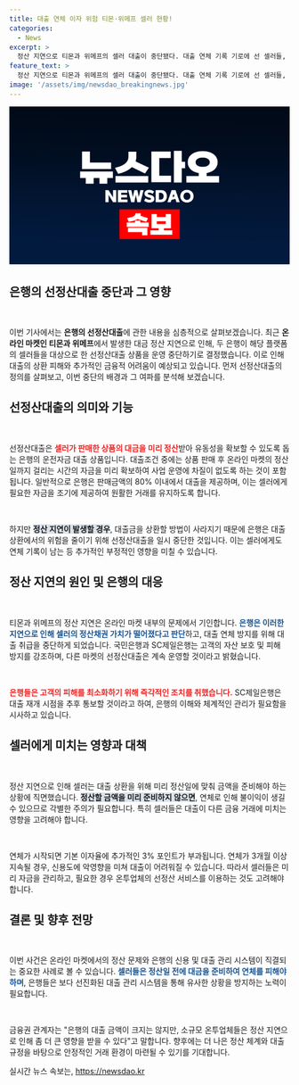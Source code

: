 ```yaml
---
title: 대출 연체 이자 위험 티몬·위메프 셀러 현황!
categories:
  - News
excerpt: >
  정산 지연으로 티몬과 위메프의 셀러 대출이 중단됐다. 대출 연체 기록 기로에 선 셀러들, 은행의 긴급 대응에 촉각 곤두세운다!
feature_text: >
  정산 지연으로 티몬과 위메프의 셀러 대출이 중단됐다. 대출 연체 기록 기로에 선 셀러들, 은행의 긴급 대응에 촉각 곤두세운다!
image: '/assets/img/newsdao_breakingnews.jpg'
---
```


<p><img src="/assets/img/newsdao_breakingnews.jpg" alt="bookingtag 속보" /></p>

<h2 data-ke-size="size26">은행의 선정산대출 중단과 그 영향</h2>

<p data-ke-size="size16">&nbsp;</p>

<p>이번 기사에서는 <strong>은행의 선정산대출</strong>에 관한 내용을 심층적으로 살펴보겠습니다. 최근 <strong>온라인 마켓인 티몬과 위메프</strong>에서 발생한 대금 정산 지연으로 인해, 두 은행이 해당 플랫폼의 셀러들을 대상으로 한 선정산대출 상품을 운영 중단하기로 결정했습니다. 이로 인해 대출의 상환 피해와 추가적인 금융적 어려움이 예상되고 있습니다. 먼저 선정산대출의 정의를 살펴보고, 이번 중단의 배경과 그 여파를 분석해 보겠습니다.</p>

<h2 data-ke-size="size26">선정산대출의 의미와 기능</h2>

<p data-ke-size="size16">&nbsp;</p>

<p>선정산대출은 <b><span style="color: #ee2323;">셀러가 판매한 상품의 대금을 미리 정산</span></b>받아 유동성을 확보할 수 있도록 돕는 은행의 운전자금 대출 상품입니다. 대출조건 중에는 상품 판매 후 온라인 마켓의 정산일까지 걸리는 시간의 자금을 미리 확보하여 사업 운영에 차질이 없도록 하는 것이 포함됩니다. 일반적으로 은행은 판매금액의 80% 이내에서 대출을 제공하며, 이는 셀러에게 필요한 자금을 조기에 제공하여 원활한 거래를 유지하도록 합니다. </p>

<p data-ke-size="size16">&nbsp;</p>

<p>하지만 <b><span style="background-color: #21538527;">정산 지연이 발생할 경우</span></b>, 대출금을 상환할 방법이 사라지기 때문에 은행은 대출 상환에서의 위험을 줄이기 위해 선정산대출을 일시 중단한 것입니다. 이는 셀러에게도 연체 기록이 남는 등 추가적인 부정적인 영향을 미칠 수 있습니다.</p>

<h2 data-ke-size="size26">정산 지연의 원인 및 은행의 대응</h2>

<p data-ke-size="size16">&nbsp;</p>

<p>티몬과 위메프의 정산 지연은 온라인 마켓 내부의 문제에서 기인합니다. <b><span style="color: #1a5490;">은행은 이러한 지연으로 인해 셀러의 정산채권 가치가 떨어졌다고 판단</span></b>하고, 대출 연체 방지를 위해 대출 취급을 중단하게 되었습니다. 국민은행과 SC제일은행는 고객의 자산 보호 및 피해 방지를 강조하며, 다른 마켓의 선정산대출은 계속 운영할 것이라고 밝혔습니다.</p>

<p data-ke-size="size16">&nbsp;</p>

<p><b><span style="color: #ee2323;">은행들은 고객의 피해를 최소화하기 위해 즉각적인 조치를 취했습니다.</span></b> SC제일은행은 대출 재개 시점을 추후 통보할 것이라고 하여, 은행의 이해와 체계적인 관리가 필요함을 시사하고 있습니다.</p>

<h2 data-ke-size="size26">셀러에게 미치는 영향과 대책</h2>

<p data-ke-size="size16">&nbsp;</p>

<p>정산 지연으로 인해 셀러는 대출 상환을 위해 미리 정산일에 맞춰 금액을 준비해야 하는 상황에 직면했습니다. <b><span style="background-color: #21538527;">정산할 금액을 미리 준비하지 않으면</span></b>, 연체로 인해 불이익이 생길 수 있으므로 각별한 주의가 필요합니다. 특히 셀러들은 대출이 다른 금융 거래에 미치는 영향을 고려해야 합니다.</p>

<p data-ke-size="size16">&nbsp;</p>

<p>연체가 시작되면 기본 이자율에 추가적인 3% 포인트가 부과됩니다. 연체가 3개월 이상 지속될 경우, 신용도에 악영향을 미쳐 대출이 어려워질 수 있습니다. 따라서 셀러들은 미리 자금을 관리하고, 필요한 경우 온투업체의 선정산 서비스를 이용하는 것도 고려해야 합니다.</p>

<h2 data-ke-size="size26">결론 및 향후 전망</h2>

<p data-ke-size="size16">&nbsp;</p>

<p>이번 사건은 온라인 마켓에서의 정산 문제와 은행의 신용 및 대출 관리 시스템이 직결되는 중요한 사례로 볼 수 있습니다. <b><span style="color: #1a5490;">셀러들은 정산일 전에 대금을 준비하여 연체를 피해야 하며</span></b>, 은행들은 보다 선진화된 대출 관리 시스템을 통해 유사한 상황을 방지하는 노력이 필요합니다.</p>

<p data-ke-size="size16">&nbsp;</p>

<p>금융권 관계자는 "은행의 대출 금액이 크지는 않지만, 소규모 온투업체들은 정산 지연으로 인해 좀 더 큰 영향을 받을 수 있다"고 말합니다. 향후에는 더 나은 정산 체계와 대출 규정을 바탕으로 안정적인 거래 환경이 마련될 수 있기를 기대합니다.</p>
실시간 뉴스 속보는, <a href="https://newsdao.kr" rel="dofollow">https://newsdao.kr</a>


